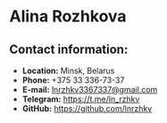 # Alina Rozhkova

## __Contact information:__

- __Location:__ Minsk, Belarus
- __Phone:__ +375 33 336-73-37
- __E-mail:__ <lnrzhkv3367337@gmail.com>
- __Telegram:__ <https://t.me/ln_rzhkv>
- __GitHub:__ <https://github.com/lnrzhkv>

